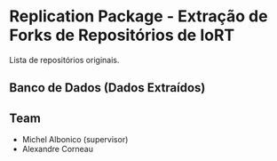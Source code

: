 # Replication Package - Extração de Forks de Repositórios de IoRT

Lista de repositórios originais.

## Banco de Dados (Dados Extraídos)


## Team
- Michel Albonico (supervisor)
- Alexandre Corneau
